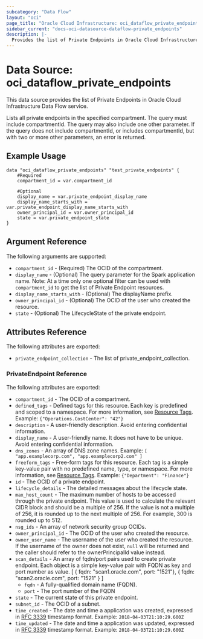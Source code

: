 ```yaml
---
subcategory: "Data Flow"
layout: "oci"
page_title: "Oracle Cloud Infrastructure: oci_dataflow_private_endpoints"
sidebar_current: "docs-oci-datasource-dataflow-private_endpoints"
description: |-
  Provides the list of Private Endpoints in Oracle Cloud Infrastructure Data Flow service
---
```


# Data Source: oci_dataflow_private_endpoints
This data source provides the list of Private Endpoints in Oracle Cloud Infrastructure Data Flow service.

Lists all private endpoints in the specified compartment. The query must include compartmentId. The query may also include one other parameter. If the query does not include compartmentId, or includes compartmentId, but with two or more other parameters, an error is returned.


## Example Usage

```hcl
data "oci_dataflow_private_endpoints" "test_private_endpoints" {
	#Required
	compartment_id = var.compartment_id

	#Optional
	display_name = var.private_endpoint_display_name
	display_name_starts_with = var.private_endpoint_display_name_starts_with
	owner_principal_id = var.owner_principal_id
	state = var.private_endpoint_state
}
```

## Argument Reference

The following arguments are supported:

* `compartment_id` - (Required) The OCID of the compartment. 
* `display_name` - (Optional) The query parameter for the Spark application name. Note: At a time only one optional filter can be used with `compartment_id` to get the list of Private Endpoint resources.
* `display_name_starts_with` - (Optional) The displayName prefix. 
* `owner_principal_id` - (Optional) The OCID of the user who created the resource. 
* `state` - (Optional) The LifecycleState of the private endpoint. 


## Attributes Reference

The following attributes are exported:

* `private_endpoint_collection` - The list of private_endpoint_collection.

### PrivateEndpoint Reference

The following attributes are exported:

* `compartment_id` - The OCID of a compartment. 
* `defined_tags` - Defined tags for this resource. Each key is predefined and scoped to a namespace. For more information, see [Resource Tags](https://docs.cloud.oracle.com/iaas/Content/General/Concepts/resourcetags.htm). Example: `{"Operations.CostCenter": "42"}` 
* `description` - A user-friendly description. Avoid entering confidential information. 
* `display_name` - A user-friendly name. It does not have to be unique. Avoid entering confidential information. 
* `dns_zones` - An array of DNS zone names. Example: `[ "app.examplecorp.com", "app.examplecorp2.com" ]` 
* `freeform_tags` - Free-form tags for this resource. Each tag is a simple key-value pair with no predefined name, type, or namespace. For more information, see [Resource Tags](https://docs.cloud.oracle.com/iaas/Content/General/Concepts/resourcetags.htm). Example: `{"Department": "Finance"}` 
* `id` - The OCID of a private endpoint. 
* `lifecycle_details` - The detailed messages about the lifecycle state. 
* `max_host_count` - The maximum number of hosts to be accessed through the private endpoint. This value is used to calculate the relevant CIDR block and should be a multiple of 256.  If the value is not a multiple of 256, it is rounded up to the next multiple of 256. For example, 300 is rounded up to 512. 
* `nsg_ids` - An array of network security group OCIDs. 
* `owner_principal_id` - The OCID of the user who created the resource. 
* `owner_user_name` - The username of the user who created the resource.  If the username of the owner does not exist, `null` will be returned and the caller should refer to the ownerPrincipalId value instead. 
* `scan_details` - An array of fqdn/port pairs used to create private endpoint. Each object is a simple key-value pair with FQDN as key and port number as value. [ { fqdn: "scan1.oracle.com", port: "1521"}, { fqdn: "scan2.oracle.com", port: "1521" } ] 
	* `fqdn` - A fully-qualified domain name (FQDN). 
	* `port` - The port number of the FQDN 
* `state` - The current state of this private endpoint. 
* `subnet_id` - The OCID of a subnet. 
* `time_created` - The date and time a application was created, expressed in [RFC 3339](https://tools.ietf.org/html/rfc3339) timestamp format. Example: `2018-04-03T21:10:29.600Z` 
* `time_updated` - The date and time a application was updated, expressed in [RFC 3339](https://tools.ietf.org/html/rfc3339) timestamp format. Example: `2018-04-03T21:10:29.600Z` 


